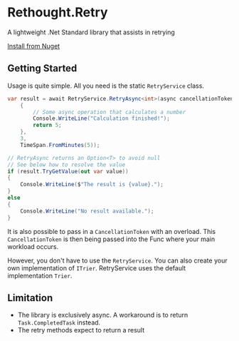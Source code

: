 # Rethought.Retry

A lightweight .Net Standard library that assists in retrying

[Install from Nuget](https://www.nuget.org/packages/Rethought.Retry/)

## Getting Started

Usage is quite simple. All you need is the static `RetryService` class.

```csharp
var result = await RetryService.RetryAsync<int>(async cancellationToken =>
    {
        // Some async operation that calculates a number
        Console.WriteLine("Calculation finished!");
        return 5;
    }, 
    3,
    TimeSpan.FromMinutes(5));

// RetryAsync returns an Option<T> to avoid null
// See below how to resolve the value
if (result.TryGetValue(out var value))
{
    Console.WriteLine($"The result is {value}.");
}
else
{
    Console.WriteLine("No result available.");
}
```

It is also possible to pass in a `CancellationToken` with an overload. 
This `CancellationToken` is then being passed into the Func where your main workload occurs. 

However, you don't have to use the `RetryService`. You can also create your own implementation of `ITrier`. 
RetryService uses the default implementation `Trier`.  

## Limitation

- The library is exclusively async. A workaround is to return `Task.CompletedTask` instead.
- The retry methods expect to return a result